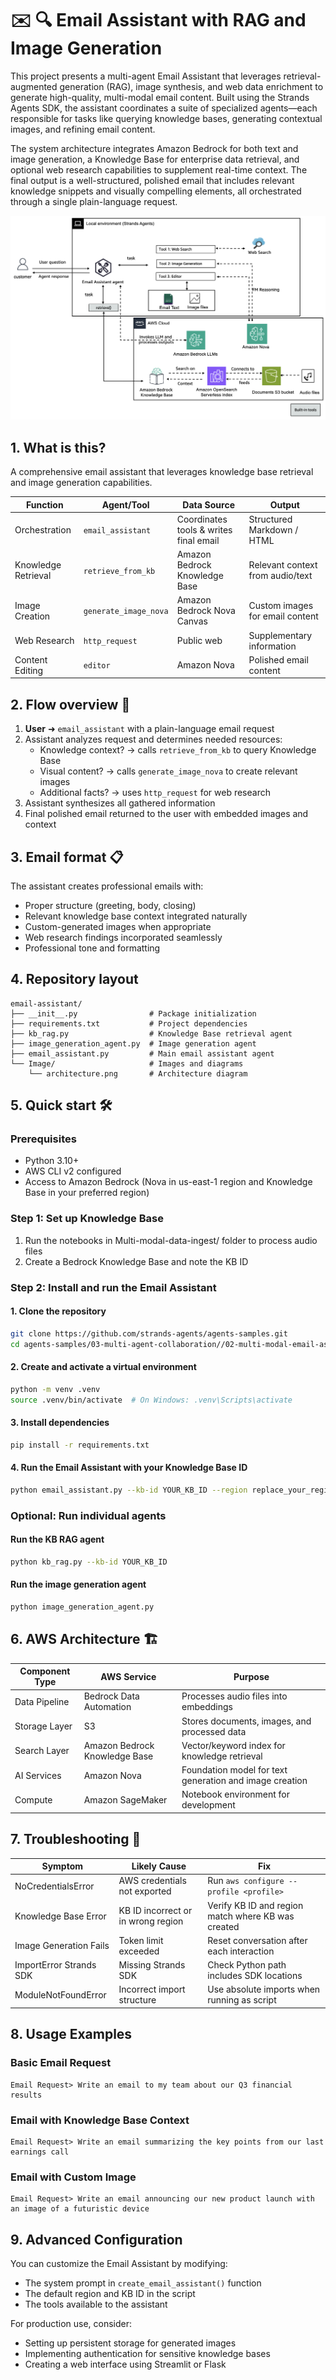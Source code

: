 # ✉️ 🔍 Email Assistant with RAG and Image Generation

This project presents a multi-agent Email Assistant that leverages retrieval-augmented generation (RAG), image synthesis, and web data enrichment to generate high-quality, multi-modal email content. Built using the Strands Agents SDK, the assistant coordinates a suite of specialized agents—each responsible for tasks like querying knowledge bases, generating contextual images, and refining email content.

The system architecture integrates Amazon Bedrock for both text and image generation, a Knowledge Base for enterprise data retrieval, and optional web research capabilities to supplement real-time context. The final output is a well-structured, polished email that includes relevant knowledge snippets and visually compelling elements, all orchestrated through a single plain-language request.

![Architecture](Image/architecture.png)

## 1. What is this?

A comprehensive email assistant that leverages knowledge base retrieval and image generation capabilities.

| Function | Agent/Tool | Data Source | Output |
|----------|------------|-------------|--------|
| Orchestration | `email_assistant` | Coordinates tools & writes final email | Structured Markdown / HTML |
| Knowledge Retrieval | `retrieve_from_kb` | Amazon Bedrock Knowledge Base | Relevant context from audio/text |
| Image Creation | `generate_image_nova` | Amazon Bedrock Nova Canvas | Custom images for email content |
| Web Research | `http_request` | Public web | Supplementary information |
| Content Editing | `editor` | Amazon Nova | Polished email content |

## 2. Flow overview 🚦

1. **User** ➜ `email_assistant` with a plain-language email request
2. Assistant analyzes request and determines needed resources:
   - Knowledge context? → calls `retrieve_from_kb` to query Knowledge Base
   - Visual content? → calls `generate_image_nova` to create relevant images
   - Additional facts? → uses `http_request` for web research
3. Assistant synthesizes all gathered information
4. Final polished email returned to the user with embedded images and context

## 3. Email format 📋

The assistant creates professional emails with:

- Proper structure (greeting, body, closing)
- Relevant knowledge base context integrated naturally
- Custom-generated images when appropriate
- Web research findings incorporated seamlessly
- Professional tone and formatting

## 4. Repository layout

```
email-assistant/
├── __init__.py                # Package initialization
├── requirements.txt           # Project dependencies
├── kb_rag.py                  # Knowledge Base retrieval agent
├── image_generation_agent.py  # Image generation agent
├── email_assistant.py         # Main email assistant agent
└── Image/                     # Images and diagrams
    └── architecture.png       # Architecture diagram
```

## 5. Quick start 🛠️

### Prerequisites
- Python 3.10+
- AWS CLI v2 configured
- Access to Amazon Bedrock (Nova in us-east-1 region and Knowledge Base in your preferred region)

### Step 1: Set up Knowledge Base
1. Run the notebooks in Multi-modal-data-ingest/ folder to process audio files
2. Create a Bedrock Knowledge Base and note the KB ID

### Step 2: Install and run the Email Assistant

#### 1. Clone the repository
```bash
git clone https://github.com/strands-agents/agents-samples.git
cd agents-samples/03-multi-agent-collaboration//02-multi-modal-email-assistant-agent
```

#### 2. Create and activate a virtual environment
```bash
python -m venv .venv
source .venv/bin/activate  # On Windows: .venv\Scripts\activate
```

#### 3. Install dependencies
```bash
pip install -r requirements.txt
```

#### 4. Run the Email Assistant with your Knowledge Base ID
```bash
python email_assistant.py --kb-id YOUR_KB_ID --region replace_your_region
```

### Optional: Run individual agents

#### Run the KB RAG agent
```bash
python kb_rag.py --kb-id YOUR_KB_ID
```

#### Run the image generation agent
```bash
python image_generation_agent.py
```

## 6. AWS Architecture 🏗️

| Component Type | AWS Service | Purpose |
|----------------|-------------|---------|
| Data Pipeline | Bedrock Data Automation | Processes audio files into embeddings |
| Storage Layer | S3 | Stores documents, images, and processed data |
| Search Layer | Amazon Bedrock Knowledge Base | Vector/keyword index for knowledge retrieval |
| AI Services | Amazon Nova | Foundation model for text generation and image creation |
| Compute | Amazon SageMaker | Notebook environment for development |

## 7. Troubleshooting 🐞

| Symptom | Likely Cause | Fix |
|---------|-------------|-----|
| NoCredentialsError | AWS credentials not exported | Run `aws configure --profile <profile>` |
| Knowledge Base Error | KB ID incorrect or in wrong region | Verify KB ID and region match where KB was created |
| Image Generation Fails | Token limit exceeded | Reset conversation after each interaction |
| ImportError Strands SDK | Missing Strands SDK | Check Python path includes SDK locations |
| ModuleNotFoundError | Incorrect import structure | Use absolute imports when running as script |

## 8. Usage Examples

### Basic Email Request
```
Email Request> Write an email to my team about our Q3 financial results
```

### Email with Knowledge Base Context
```
Email Request> Write an email summarizing the key points from our last earnings call
```

### Email with Custom Image
```
Email Request> Write an email announcing our new product launch with an image of a futuristic device
```

## 9. Advanced Configuration

You can customize the Email Assistant by modifying:

- The system prompt in `create_email_assistant()` function
- The default region and KB ID in the script
- The tools available to the assistant

For production use, consider:

- Setting up persistent storage for generated images
- Implementing authentication for sensitive knowledge bases
- Creating a web interface using Streamlit or Flask
